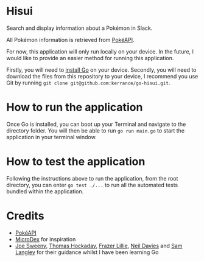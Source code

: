 # Hisui

Search and display information about a Pokémon in Slack.

All Pokémon information is retrieved from [PokéAPI](https://pokeapi.co/).

For now, this application will only run locally on your device. In the future, I would like to provide an easier method
for running this application.

Firstly, you will need to [install Go](https://go.dev/doc/install) on your device. Secondly, you will need to download
the files from this repository to your device, I recommend you use Git by running
`git clone git@github.com:kerrance/go-hisui.git`.

# How to run the application

Once Go is installed, you can boot up your Terminal and navigate to the directory folder. You will then be able to run
`go run main.go` to start the application in your terminal window.

# How to test the application

Following the instructions above to run the application, from the root directory, you can enter `go test ./...` to run
all the automated tests bundled within the application.

# Credits

- [PokéAPI](https://pokeapi.co/)
- [MicroDex](https://github.com/404a10/MicroDex) for inspiration
- [Joe Sweeny](https://github.com/joesweeny), [Thomas Hockaday](https://github.com/thomashockaday),
[Frazer Lillie](https://github.com/fillie), [Neil Davies](https://github.com/NeilDavies92) and
[Sam Langley](https://github.com/samlangley1) for their guidance whilst I have been learning Go
